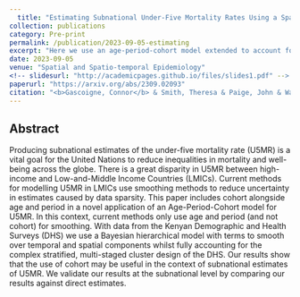 ```yaml
---
  title: "Estimating Subnational Under-Five Mortality Rates Using a Spatio-Temporal Age-Period-Cohort Model"
collection: publications
category: Pre-print
permalink: /publication/2023-09-05-estimating
excerpt: "Here we use an age-period-cohort model extended to account for a complex survey design to model subnational  U5MRs in Kenya."
date: 2023-09-05
venue: "Spatial and Spatio-temporal Epidemiology"
<!-- slidesurl: "http://academicpages.github.io/files/slides1.pdf" -->
paperurl: "https://arxiv.org/abs/2309.02093"
citation: "<b>Gascoigne, Connor</b> & Smith, Theresa & Paige, John & Wakefiled, Jon. (2023). &quot;Estimating Subnational Under-Five Mortality Rates Using a Spatio-Temporal Age-Period-Cohort Model.&quot; <i>ArXiv</i>."
---
```

  
  ## Abstract
  
  Producing subnational estimates of the under-five mortality rate (U5MR) is a vital goal for the United Nations to reduce inequalities in mortality and well-being across the globe. There is a great disparity in U5MR between high-income and Low-and-Middle Income Countries (LMICs). Current methods for modelling U5MR in LMICs use smoothing methods to reduce uncertainty in estimates caused by data sparsity. This paper includes cohort alongside age and period in a novel application of an Age-Period-Cohort model for U5MR. In this context, current methods only use age and period (and not cohort) for smoothing. With data from the Kenyan Demographic and Health Surveys (DHS) we use a Bayesian hierarchical model with terms to smooth over temporal and spatial components whilst fully accounting for the complex stratified, multi-staged cluster design of the DHS. Our results show that the use of cohort may be useful in the context of subnational estimates of U5MR. We validate our results at the subnational level by comparing our results against direct estimates.
